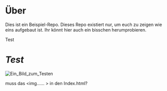 # Über

Dies ist ein Beispiel-Repo. Dieses Repo existiert nur, um euch zu zeigen wie eins aufgebaut ist. Ihr könnt hier auch ein bisschen herumprobieren.

<p>Test</p>
<h1><i>Test</i></h1>
  <img src="WasKommtHierHin?"alt="Ein_Bild_zum_Testen"> 

  muss das <img...... > in den Index.html?
  
